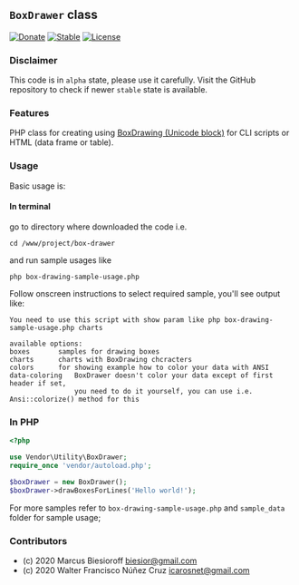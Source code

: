 ## `BoxDrawer` class 

[![Donate](https://img.shields.io/static/v1?label=Donate&message=PayPal.me/biesior&color=brightgreen)](https://www.paypal.me/biesior/4.99EUR)
[![Stable](https://img.shields.io/static/v1?label=alpha&message=0.0.8&color=blue)](https://github.com/biesior/box-drawer/tree/0.0.8-alpha)
[![License](https://img.shields.io/static/v1?label=license&message=GPL-3-or-later&color=yellowgreen)](https://en.wikipedia.org/wiki/GNU_General_Public_License#Version_3)

### Disclaimer

This code is in `alpha` state, please use it carefully. Visit the GitHub repository to check if newer `stable` state is available.

### Features 

PHP class for creating using [BoxDrawing (Unicode block)](https://en.wikipedia.org/wiki/Box_Drawing_(Unicode_block)) for CLI scripts or HTML (data frame or table).

### Usage

Basic usage is:

#### In terminal
go to directory where downloaded the code i.e.

```
cd /www/project/box-drawer
```

and run sample usages like

```
php box-drawing-sample-usage.php
```

Follow onscreen instructions to select required sample, you'll see output like:

```
You need to use this script with show param like php box-drawing-sample-usage.php charts

available options:
boxes		samples for drawing boxes
charts		charts with BoxDrawing chcracters
colors		for showing example how to color your data with ANSI
data-coloring	BoxDrawer doesn't color your data except of first header if set, 
                you need to do it yourself, you can use i.e. Ansi::colorize() method for this
```

### In PHP
```php
<?php

use Vendor\Utility\BoxDrawer;
require_once 'vendor/autoload.php';

$boxDrawer = new BoxDrawer();
$boxDrawer->drawBoxesForLines('Hello world!');
```

For more samples refer to `box-drawing-sample-usage.php` and `sample_data` folder for sample usage;

### Contributors
- (c) 2020 Marcus Biesioroff biesior@gmail.com
- (c) 2020 Walter Francisco Núñez Cruz icarosnet@gmail.com 
